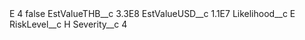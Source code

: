 <?xml version="1.0" encoding="UTF-8"?>
<CustomMetadata xmlns="http://soap.sforce.com/2006/04/metadata" xmlns:xsi="http://www.w3.org/2001/XMLSchema-instance" xmlns:xsd="http://www.w3.org/2001/XMLSchema">
    <label>E 4</label>
    <protected>false</protected>
    <values>
        <field>EstValueTHB__c</field>
        <value xsi:type="xsd:double">3.3E8</value>
    </values>
    <values>
        <field>EstValueUSD__c</field>
        <value xsi:type="xsd:double">1.1E7</value>
    </values>
    <values>
        <field>Likelihood__c</field>
        <value xsi:type="xsd:string">E</value>
    </values>
    <values>
        <field>RiskLevel__c</field>
        <value xsi:type="xsd:string">H</value>
    </values>
    <values>
        <field>Severity__c</field>
        <value xsi:type="xsd:string">4</value>
    </values>
</CustomMetadata>
